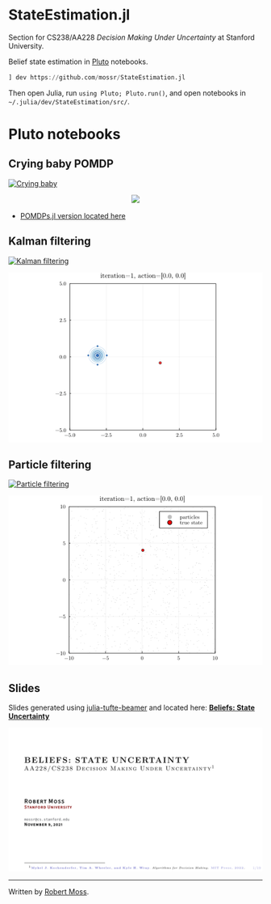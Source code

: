 # StateEstimation.jl
<!-- [![https://img.shields.io/badge/active-work%20in%20progress-orange](https://img.shields.io/badge/active-work%20in%20progress-orange)](https://github.com/mossr/StateEstimation.jl) -->

Section for CS238/AA228 *Decision Making Under Uncertainty* at Stanford University.

Belief state estimation in [Pluto](https://github.com/fonsp/Pluto.jl) notebooks.

```julia
] dev https://github.com/mossr/StateEstimation.jl
```
Then open Julia, run `using Pluto; Pluto.run()`, and open notebooks in `~/.julia/dev/StateEstimation/src/`.


# Pluto notebooks

<!-- [![Section overview](https://img.shields.io/badge/pluto-section%20overview-8c1515)](http://htmlview.glitch.me/?https://raw.githubusercontent.com/mossr/StateEstimation.jl/master/html/section_overview.html)
 -->

## Crying baby POMDP

[![Crying baby](https://img.shields.io/badge/pluto-crying%20baby%20POMDP-d2c295)](http://htmlview.glitch.me/?https://raw.githubusercontent.com/mossr/StateEstimation.jl/master/html/crying_baby_problem.html)

<p align="center">
  <kbd>
    <a href="http://htmlview.glitch.me/?https://raw.githubusercontent.com/mossr/StateEstimation.jl/master/html/crying_baby_problem.html">
      <img src="./html/crying_baby_problem.svg">
    </a>
  </kbd>
</p>

- [POMDPs.jl version located here](https://htmlview.glitch.me/?https://github.com/JuliaAcademy/Decision-Making-Under-Uncertainty/blob/master/html/2-POMDPs.jl.html)


## Kalman filtering

[![Kalman filtering](https://img.shields.io/badge/pluto-kalman%20filtering-00505c)](http://htmlview.glitch.me/?https://raw.githubusercontent.com/mossr/StateEstimation.jl/master/html/kalman_filter.html)
<p align="center">
  <a href="http://htmlview.glitch.me/?https://raw.githubusercontent.com/mossr/StateEstimation.jl/master/html/kalman_filter.html">
    <img src="./gif/kalman_filter.gif">
  </a>
</p>


## Particle filtering

[![Particle filtering](https://img.shields.io/badge/pluto-particle%20filtering-928b81)](http://htmlview.glitch.me/?https://raw.githubusercontent.com/mossr/StateEstimation.jl/master/html/particle_filter.html)
<p align="center">
  <a href="http://htmlview.glitch.me/?https://raw.githubusercontent.com/mossr/StateEstimation.jl/master/html/particle_filter.html">
    <img src="./gif/particle_filter.gif">
  </a>
</p>

<!-- 
## Exact belief state planning

[![Alpha vectors](https://img.shields.io/badge/pluto-alpha%20vectors-009b76)](https://github.com/mossr/StateEstimation.jl)
 -->

## Slides

Slides generated using [julia-tufte-beamer](https://github.com/mossr/julia-tufte-beamer) and located here: [**Beliefs: State Uncertainty**](https://github.com/mossr/julia-tufte-beamer/blob/aa228/beliefs/main.pdf)

<p align="center">
<kbd>
  <a href="https://github.com/mossr/julia-tufte-beamer/blob/aa228/beliefs/main.pdf">
    <img src="./html/title.svg">
  </a>
</kbd>
</p>

---
Written by [Robert Moss](https://github.com/mossr).

